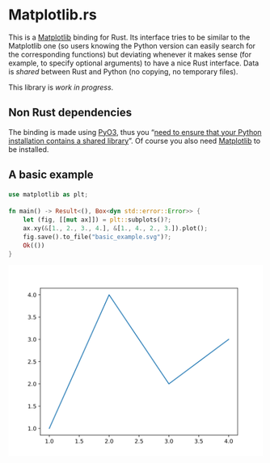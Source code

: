 Matplotlib.rs
=============

This is a [Matplotlib][] binding for Rust.  Its interface tries to be
similar to the Matplotlib one (so users knowing the Python version can
easily search for the corresponding functions) but deviating whenever
it makes sense (for example, to specify optional arguments) to have a
nice Rust interface.  Data is _shared_ between Rust and Python (no
copying, no temporary files).

This library is _work in progress_.


Non Rust dependencies
---------------------

The binding is made using [PyO3][], thus you “[need to ensure that
your Python installation contains a shared library][shared-lib]”.  Of
course you also need [Matplotlib][] to be installed.


A basic example
---------------

```rust
use matplotlib as plt;

fn main() -> Result<(), Box<dyn std::error::Error>> {
    let (fig, [[mut ax]]) = plt::subplots()?;
    ax.xy(&[1., 2., 3., 4.], &[1., 4., 2., 3.]).plot();
	fig.save().to_file("basic_example.svg")?;
    Ok(())
}
```


![Basic Example](examples/basic_example.svg)


[Matplotlib]: https://matplotlib.org/
[IntoIterator]: https://doc.rust-lang.org/std/iter/trait.IntoIterator.html
[PyO3]: https://crates.io/crates/pyo3
[shared-lib]: https://crates.io/crates/pyo3#user-content-using-python-from-rust
